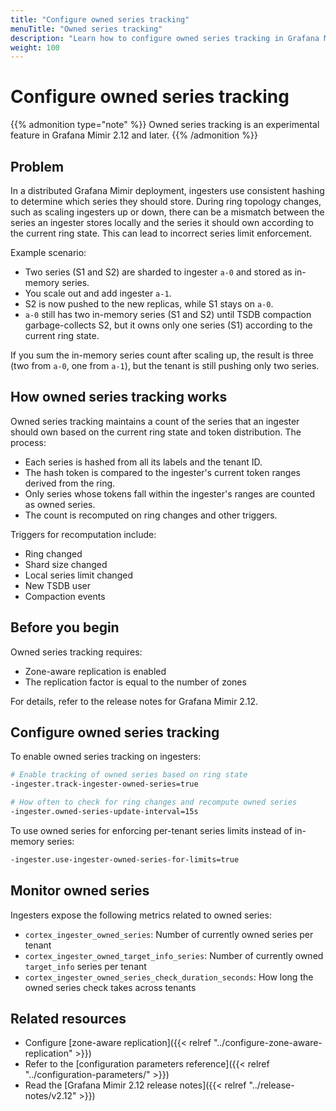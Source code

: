 ```yaml
---
title: "Configure owned series tracking"
menuTitle: "Owned series tracking"
description: "Learn how to configure owned series tracking in Grafana Mimir to improve series limit enforcement during ring topology changes."
weight: 100
---
```


# Configure owned series tracking

{{% admonition type="note" %}}
Owned series tracking is an experimental feature in Grafana Mimir 2.12 and later.
{{% /admonition %}}

## Problem

In a distributed Grafana Mimir deployment, ingesters use consistent hashing to determine which series they should store. During ring topology changes, such as scaling ingesters up or down, there can be a mismatch between the series an ingester stores locally and the series it should own according to the current ring state. This can lead to incorrect series limit enforcement.

Example scenario:

- Two series (S1 and S2) are sharded to ingester `a-0` and stored as in-memory series.
- You scale out and add ingester `a-1`.
- S2 is now pushed to the new replicas, while S1 stays on `a-0`.
- `a-0` still has two in-memory series (S1 and S2) until TSDB compaction garbage-collects S2, but it owns only one series (S1) according to the current ring state.

If you sum the in-memory series count after scaling up, the result is three (two from `a-0`, one from `a-1`), but the tenant is still pushing only two series.

## How owned series tracking works

Owned series tracking maintains a count of the series that an ingester should own based on the current ring state and token distribution. The process:

- Each series is hashed from all its labels and the tenant ID.
- The hash token is compared to the ingester's current token ranges derived from the ring.
- Only series whose tokens fall within the ingester's ranges are counted as owned series.
- The count is recomputed on ring changes and other triggers.

Triggers for recomputation include:

- Ring changed
- Shard size changed
- Local series limit changed
- New TSDB user
- Compaction events

## Before you begin

Owned series tracking requires:

- Zone-aware replication is enabled
- The replication factor is equal to the number of zones

For details, refer to the release notes for Grafana Mimir 2.12.

## Configure owned series tracking

To enable owned series tracking on ingesters:

```sh
# Enable tracking of owned series based on ring state
-ingester.track-ingester-owned-series=true

# How often to check for ring changes and recompute owned series
-ingester.owned-series-update-interval=15s
```

To use owned series for enforcing per-tenant series limits instead of in-memory series:

```sh
-ingester.use-ingester-owned-series-for-limits=true
```

## Monitor owned series

Ingesters expose the following metrics related to owned series:

- `cortex_ingester_owned_series`: Number of currently owned series per tenant
- `cortex_ingester_owned_target_info_series`: Number of currently owned `target_info` series per tenant
- `cortex_ingester_owned_series_check_duration_seconds`: How long the owned series check takes across tenants

## Related resources

- Configure [zone-aware replication]({{< relref "../configure-zone-aware-replication" >}})
- Refer to the [configuration parameters reference]({{< relref "../configuration-parameters/" >}})
- Read the [Grafana Mimir 2.12 release notes]({{< relref "../release-notes/v2.12" >}})


